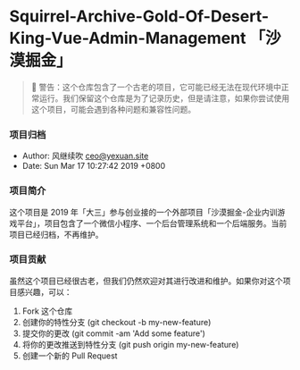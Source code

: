 # Squirrel-Archive-Gold-Of-Desert-King-Vue-Admin-Management 「沙漠掘金」

> 🌚 警告：这个仓库包含了一个古老的项目，它可能已经无法在现代环境中正常运行。我们保留这个仓库是为了记录历史，但是请注意，如果你尝试使用这个项目，可能会遇到各种问题和兼容性问题。

### 项目归档

- Author: 风继续吹 <ceo@yexuan.site>
- Date: Sun Mar 17 10:27:42 2019 +0800

### 项目简介

这个项目是 2019 年「大三」参与创业接的一个外部项目「沙漠掘金-企业内训游戏平台」，项目包含了一个微信小程序、一个后台管理系统和一个后端服务。当前项目已经归档，不再维护。

### 项目贡献

虽然这个项目已经很古老，但我们仍然欢迎对其进行改进和维护。如果你对这个项目感兴趣，可以：

1. Fork 这个仓库
2. 创建你的特性分支 (git checkout -b my-new-feature)
3. 提交你的更改 (git commit -am 'Add some feature')
4. 将你的更改推送到特性分支 (git push origin my-new-feature)
5. 创建一个新的 Pull Request

